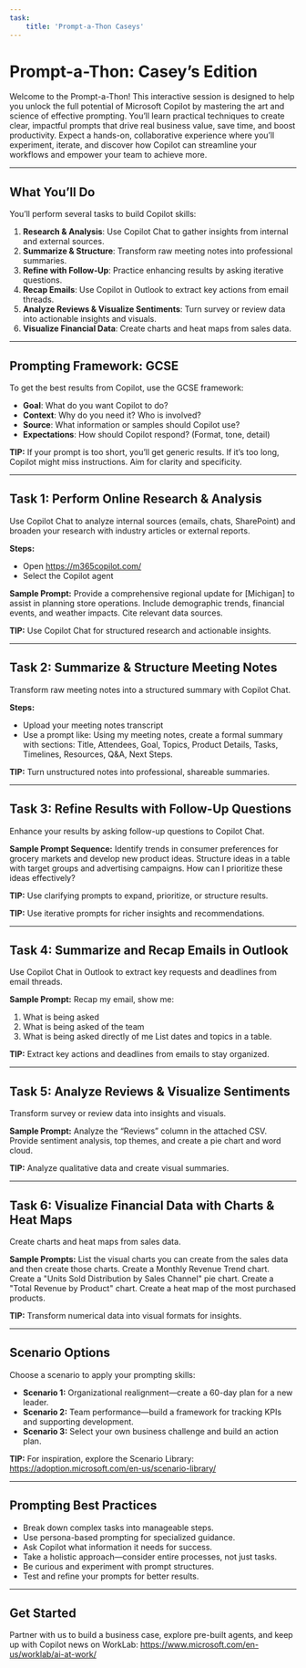 ```yaml
---
task:
    title: 'Prompt-a-Thon Caseys'
---
```


# Prompt-a-Thon: Casey’s Edition

Welcome to the Prompt-a-Thon! This interactive session is designed to help you unlock the full potential of Microsoft Copilot by mastering the art and science of effective prompting. You’ll learn practical techniques to create clear, impactful prompts that drive real business value, save time, and boost productivity. Expect a hands-on, collaborative experience where you’ll experiment, iterate, and discover how Copilot can streamline your workflows and empower your team to achieve more.

---

## What You’ll Do

You’ll perform several tasks to build Copilot skills:

1. **Research & Analysis**: Use Copilot Chat to gather insights from internal and external sources.
2. **Summarize & Structure**: Transform raw meeting notes into professional summaries.
3. **Refine with Follow-Up**: Practice enhancing results by asking iterative questions.
4. **Recap Emails**: Use Copilot in Outlook to extract key actions from email threads.
5. **Analyze Reviews & Visualize Sentiments**: Turn survey or review data into actionable insights and visuals.
6. **Visualize Financial Data**: Create charts and heat maps from sales data.

---

## Prompting Framework: GCSE

To get the best results from Copilot, use the GCSE framework:

- **Goal**: What do you want Copilot to do?
- **Context**: Why do you need it? Who is involved?
- **Source**: What information or samples should Copilot use?
- **Expectations**: How should Copilot respond? (Format, tone, detail)

**TIP:** If your prompt is too short, you’ll get generic results. If it’s too long, Copilot might miss instructions. Aim for clarity and specificity.

---

## Task 1: Perform Online Research & Analysis

Use Copilot Chat to analyze internal sources (emails, chats, SharePoint) and broaden your research with industry articles or external reports.

**Steps:**
- Open https://m365copilot.com/
- Select the Copilot agent

**Sample Prompt:**
Provide a comprehensive regional update for [Michigan] to assist in planning store operations. Include demographic trends, financial events, and weather impacts. Cite relevant data sources.

**TIP:** Use Copilot Chat for structured research and actionable insights.

---

## Task 2: Summarize & Structure Meeting Notes

Transform raw meeting notes into a structured summary with Copilot Chat.

**Steps:**
- Upload your meeting notes transcript
- Use a prompt like:
Using my meeting notes, create a formal summary with sections: Title, Attendees, Goal, Topics, Product Details, Tasks, Timelines, Resources, Q&A, Next Steps.

**TIP:** Turn unstructured notes into professional, shareable summaries.

---

## Task 3: Refine Results with Follow-Up Questions

Enhance your results by asking follow-up questions to Copilot Chat.

**Sample Prompt Sequence:**
Identify trends in consumer preferences for grocery markets and develop new product ideas.
Structure ideas in a table with target groups and advertising campaigns.
How can I prioritize these ideas effectively?

**TIP:** Use clarifying prompts to expand, prioritize, or structure results.

**TIP:** Use iterative prompts for richer insights and recommendations.

---

## Task 4: Summarize and Recap Emails in Outlook

Use Copilot Chat in Outlook to extract key requests and deadlines from email threads.

**Sample Prompt:**
Recap my email, show me:
1. What is being asked
2. What is being asked of the team
3. What is being asked directly of me
List dates and topics in a table.

**TIP:** Extract key actions and deadlines from emails to stay organized.

---

## Task 5: Analyze Reviews & Visualize Sentiments

Transform survey or review data into insights and visuals.

**Sample Prompt:**
Analyze the “Reviews” column in the attached CSV. Provide sentiment analysis, top themes, and create a pie chart and word cloud.

**TIP:** Analyze qualitative data and create visual summaries.

---

## Task 6: Visualize Financial Data with Charts & Heat Maps

Create charts and heat maps from sales data.

**Sample Prompts:**
List the visual charts you can create from the sales data and then create those charts.
Create a Monthly Revenue Trend chart.
Create a "Units Sold Distribution by Sales Channel" pie chart.
Create a "Total Revenue by Product" chart.
Create a heat map of the most purchased products.

**TIP:** Transform numerical data into visual formats for insights.

---

## Scenario Options

Choose a scenario to apply your prompting skills:

- **Scenario 1:** Organizational realignment—create a 60-day plan for a new leader.
- **Scenario 2:** Team performance—build a framework for tracking KPIs and supporting development.
- **Scenario 3:** Select your own business challenge and build an action plan.

**TIP:** For inspiration, explore the Scenario Library: https://adoption.microsoft.com/en-us/scenario-library/

---

## Prompting Best Practices

- Break down complex tasks into manageable steps.
- Use persona-based prompting for specialized guidance.
- Ask Copilot what information it needs for success.
- Take a holistic approach—consider entire processes, not just tasks.
- Be curious and experiment with prompt structures.
- Test and refine your prompts for better results.

---

## Get Started

Partner with us to build a business case, explore pre-built agents, and keep up with Copilot news on WorkLab: https://www.microsoft.com/en-us/worklab/ai-at-work/

